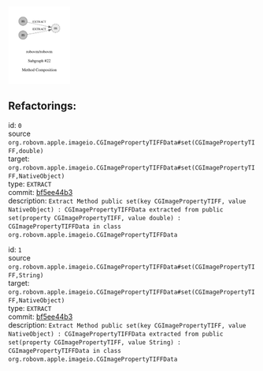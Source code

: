 <img src=subgraph_atomic_22.svg width=25%>

## Refactorings:

id: `0`\
source `org.robovm.apple.imageio.CGImagePropertyTIFFData#set(CGImagePropertyTIFF,double)`\
target: `org.robovm.apple.imageio.CGImagePropertyTIFFData#set(CGImagePropertyTIFF,NativeObject)`\
type: `EXTRACT`\
commit: [bf5ee44b3](https://github.com/robovm/robovm/commit/bf5ee44b3b576e01ab09cae9f50300417b01dc07)\
description: `Extract Method public set(key CGImagePropertyTIFF, value NativeObject) : CGImagePropertyTIFFData extracted from public set(property CGImagePropertyTIFF, value double) : CGImagePropertyTIFFData in class org.robovm.apple.imageio.CGImagePropertyTIFFData`

id: `1`\
source `org.robovm.apple.imageio.CGImagePropertyTIFFData#set(CGImagePropertyTIFF,String)`\
target: `org.robovm.apple.imageio.CGImagePropertyTIFFData#set(CGImagePropertyTIFF,NativeObject)`\
type: `EXTRACT`\
commit: [bf5ee44b3](https://github.com/robovm/robovm/commit/bf5ee44b3b576e01ab09cae9f50300417b01dc07)\
description: `Extract Method public set(key CGImagePropertyTIFF, value NativeObject) : CGImagePropertyTIFFData extracted from public set(property CGImagePropertyTIFF, value String) : CGImagePropertyTIFFData in class org.robovm.apple.imageio.CGImagePropertyTIFFData`

